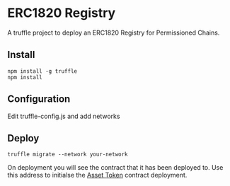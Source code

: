 # ERC1820 Registry

A truffle project to deploy an ERC1820 Registry for Permissioned Chains.

## Install

    npm install -g truffle
    npm install

## Configuration

Edit truffle-config.js and add networks

## Deploy

    truffle migrate --network your-network

On deployment you will see the contract that it has been deployed to. Use this address to initialse the [Asset Token][1] contract deployment. 

[1]: https://github.com/clearmatics/asset-token
